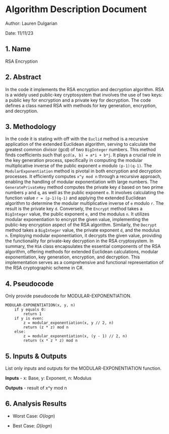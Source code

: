 # Algorithm Description Document

Author: Lauren Dulgarian

Date: 11/11/23

## 1. Name
RSA Encryption

## 2. Abstract
In the code it implements the RSA encryption and decryption algorithm. RSA is a widely used public-key cryptosystem that involves the use of two keys: a public key for encryption and a private key for decryption. The code defines a class named RSA with methods for key generation, encryption, and decryption.

## 3. Methodology
In the code it is stating with off with the `Euclid` method is a recursive application of the extended Euclidean algorithm, serving to calculate the greatest common divisor (gcd) of two `BigInteger` numbers. This method finds coefficients such that `gcd(a, b) = a*i + b*j`. It plays a crucial role in the key generation process, specifically in computing the modular multiplicative inverse of the public exponent `e` modulo `(p-1)(q-1)`. The `ModularExponentiation` method is pivotal in both encryption and decryption processes. It efficiently computes `x^y mod n` through a recursive approach, enabling the handling of modular exponentiation with large numbers. The `GeneratePrivateKey` method computes the private key `d` based on two prime numbers `p` and `q`, as well as the public exponent `e`. It involves calculating the function value `r = (p-1)(q-1)` and applying the extended Euclidean algorithm to determine the modular multiplicative inverse of `e` modulo `r`. The result is the private key `d`. Conversely, the `Encrypt` method takes a `BigInteger` value, the public exponent `e`, and the modulus `n`. It utilizes modular exponentiation to encrypt the given value, implementing the public-key encryption aspect of the RSA algorithm. Similarly, the `Decrypt` method takes a `BigInteger` value, the private exponent `d`, and the modulus `n`. Employing modular exponentiation, it decrypts the given value, providing the functionality for private-key decryption in the RSA cryptosystem. In summary, the `RSA` class encapsulates the essential components of the RSA algorithm, offering methods for extended Euclidean calculations, modular exponentiation, key generation, encryption, and decryption. This implementation serves as a comprehensive and functional representation of the RSA cryptographic scheme in C#.

## 4. Pseudocode

Only provide pseudocode for MODULAR-EXPONENTIATION.

```
MODULAR-EXPONENTIATION(x, y, n)
    if y equals 0:
        return 1
    if y is even:
        z = modular_exponentiation(x, y // 2, n)
        return (z * z) mod n
    else:
        z = modular_exponentiation(x, (y - 1) // 2, n)
        return (x * z * z) mod n

```

## 5. Inputs & Outputs

List only inputs and outputs for the MODULAR-EXPONENTIATION function.

**Inputs** - x: Base, y: Exponent, n: Modulus

**Outputs** - result of x^y mod n


## 6. Analysis Results

* Worst Case: $O(log n)$

* Best Case: $\Omega(log n)$


